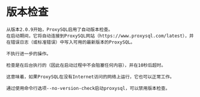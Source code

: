 # 版本检查

    从版本2.0.9开始，ProxySQL启用了自动版本检查。
    在启动期间，它将自动连接到ProxySQL网站（https://www.proxysql.com/latest），并在错误日志（或标准错误）中写入可用的最新版本的ProxySQL。
    
    不执行进一步的操作。
    
    检查是在后台执行的（因此在启动过程中不会阻塞任何内容），并在10秒后超时。
    
    这意味着，如果ProxySQL在没有Internet访问的网络上运行，它也可以正常工作。
    
    通过使用命令行选项--no-version-check启动proxysql，可以禁用版本检查。

